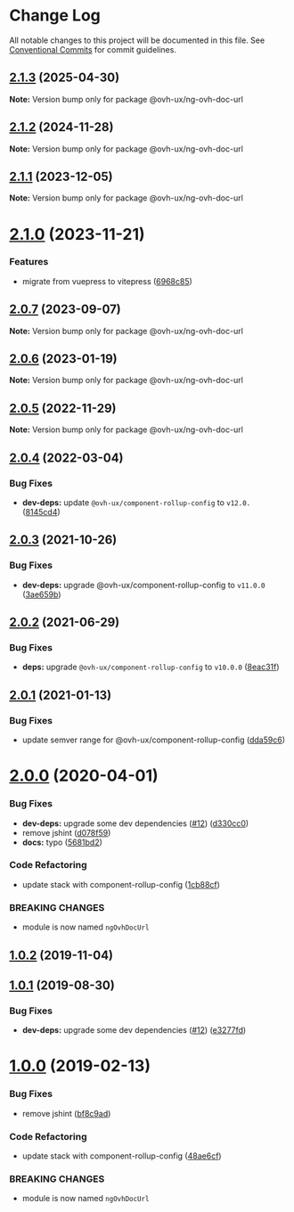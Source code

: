 # Change Log

All notable changes to this project will be documented in this file.
See [Conventional Commits](https://conventionalcommits.org) for commit guidelines.

## [2.1.3](https://github.com/ovh/manager/compare/@ovh-ux/ng-ovh-doc-url@2.1.2...@ovh-ux/ng-ovh-doc-url@2.1.3) (2025-04-30)

**Note:** Version bump only for package @ovh-ux/ng-ovh-doc-url





## [2.1.2](https://github.com/ovh/manager/compare/@ovh-ux/ng-ovh-doc-url@2.1.1...@ovh-ux/ng-ovh-doc-url@2.1.2) (2024-11-28)

**Note:** Version bump only for package @ovh-ux/ng-ovh-doc-url





## [2.1.1](https://github.com/ovh/manager/compare/@ovh-ux/ng-ovh-doc-url@2.1.0...@ovh-ux/ng-ovh-doc-url@2.1.1) (2023-12-05)

**Note:** Version bump only for package @ovh-ux/ng-ovh-doc-url





# [2.1.0](https://github.com/ovh/manager/compare/@ovh-ux/ng-ovh-doc-url@2.0.7...@ovh-ux/ng-ovh-doc-url@2.1.0) (2023-11-21)


### Features

* migrate from vuepress to vitepress ([6968c85](https://github.com/ovh/manager/commit/6968c85f00e19c41bc240abb37a50e9dacf9c5e5))





## [2.0.7](https://github.com/ovh/manager/compare/@ovh-ux/ng-ovh-doc-url@2.0.6...@ovh-ux/ng-ovh-doc-url@2.0.7) (2023-09-07)

**Note:** Version bump only for package @ovh-ux/ng-ovh-doc-url





## [2.0.6](https://github.com/ovh/manager/compare/@ovh-ux/ng-ovh-doc-url@2.0.5...@ovh-ux/ng-ovh-doc-url@2.0.6) (2023-01-19)

**Note:** Version bump only for package @ovh-ux/ng-ovh-doc-url





## [2.0.5](https://github.com/ovh/manager/compare/@ovh-ux/ng-ovh-doc-url@2.0.4...@ovh-ux/ng-ovh-doc-url@2.0.5) (2022-11-29)

**Note:** Version bump only for package @ovh-ux/ng-ovh-doc-url





## [2.0.4](https://github.com/ovh/manager/compare/@ovh-ux/ng-ovh-doc-url@2.0.3...@ovh-ux/ng-ovh-doc-url@2.0.4) (2022-03-04)


### Bug Fixes

* **dev-deps:** update `@ovh-ux/component-rollup-config` to `v12.0.` ([8145cd4](https://github.com/ovh/manager/commit/8145cd44a34cec071db4b5267182705625951077))



## [2.0.3](https://github.com/ovh/manager/compare/@ovh-ux/ng-ovh-doc-url@2.0.2...@ovh-ux/ng-ovh-doc-url@2.0.3) (2021-10-26)


### Bug Fixes

* **dev-deps:** upgrade @ovh-ux/component-rollup-config to `v11.0.0` ([3ae659b](https://github.com/ovh/manager/commit/3ae659bea59244fd5660375b9dac52055cc374b0))



## [2.0.2](https://github.com/ovh/manager/compare/@ovh-ux/ng-ovh-doc-url@2.0.1...@ovh-ux/ng-ovh-doc-url@2.0.2) (2021-06-29)


### Bug Fixes

* **deps:** upgrade `@ovh-ux/component-rollup-config` to `v10.0.0` ([8eac31f](https://github.com/ovh/manager/commit/8eac31f81e46d1570c131cf55788d6435842ab6d))



## [2.0.1](https://github.com/ovh/manager/compare/@ovh-ux/ng-ovh-doc-url@2.0.0...@ovh-ux/ng-ovh-doc-url@2.0.1) (2021-01-13)


### Bug Fixes

* update semver range for @ovh-ux/component-rollup-config ([dda59c6](https://github.com/ovh/manager/commit/dda59c6b71cb4ad9ab98f06a0bf995a7eb45a1d9))



# [2.0.0](https://github.com/ovh/manager/compare/@ovh-ux/ng-ovh-doc-url@1.0.2...@ovh-ux/ng-ovh-doc-url@2.0.0) (2020-04-01)


### Bug Fixes

* **dev-deps:** upgrade some dev dependencies ([#12](https://github.com/ovh/manager/issues/12)) ([d330cc0](https://github.com/ovh/manager/commit/d330cc02ad668a068293b5d6d3a70962f2cc01ea))
* remove jshint ([d078f59](https://github.com/ovh/manager/commit/d078f59142d7da368afc984919afc339748bed7e))
* **docs:** typo ([5681bd2](https://github.com/ovh/manager/commit/5681bd2d910e2291ab9d510accf1b3e669ccb065))


### Code Refactoring

* update stack with component-rollup-config ([1cb88cf](https://github.com/ovh/manager/commit/1cb88cf6bc783ca3a5a2bcd4bf759649e9c04505))


### BREAKING CHANGES

* module is now named `ngOvhDocUrl`



## [1.0.2](https://github.com/ovh-ux/ng-ovh-doc-url/compare/v1.0.1...v1.0.2) (2019-11-04)



## [1.0.1](https://github.com/ovh-ux/ng-ovh-doc-url/compare/v1.0.0...v1.0.1) (2019-08-30)


### Bug Fixes

* **dev-deps:** upgrade some dev dependencies ([#12](https://github.com/ovh-ux/ng-ovh-doc-url/issues/12)) ([e3277fd](https://github.com/ovh-ux/ng-ovh-doc-url/commit/e3277fd))



# [1.0.0](https://github.com/ovh-ux/ng-ovh-doc-url/compare/0.0.7...1.0.0) (2019-02-13)


### Bug Fixes

* remove jshint ([bf8c9ad](https://github.com/ovh-ux/ng-ovh-doc-url/commit/bf8c9ad))


### Code Refactoring

* update stack with component-rollup-config ([48ae6cf](https://github.com/ovh-ux/ng-ovh-doc-url/commit/48ae6cf))


### BREAKING CHANGES

* module is now named `ngOvhDocUrl`
